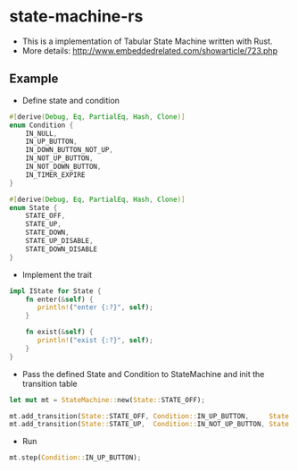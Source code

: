 # state-machine-rs
* This is a implementation of Tabular State Machine written with Rust. 
* More details: http://www.embeddedrelated.com/showarticle/723.php

## Example
* Define state and condition
```rust
#[derive(Debug, Eq, PartialEq, Hash, Clone)]
enum Condition {
    IN_NULL,
    IN_UP_BUTTON,
    IN_DOWN_BUTTON_NOT_UP,
    IN_NOT_UP_BUTTON,
    IN_NOT_DOWN_BUTTON,
    IN_TIMER_EXPIRE
}

#[derive(Debug, Eq, PartialEq, Hash, Clone)]
enum State {
    STATE_OFF,
    STATE_UP,
    STATE_DOWN,
    STATE_UP_DISABLE,
    STATE_DOWN_DISABLE
}
```

* Implement the trait
```rust
impl IState for State {
    fn enter(&self) {
       println!("enter {:?}", self); 
    }

    fn exist(&self) {
       println!("exist {:?}", self); 
    }
}
```

*  Pass the defined State and Condition to StateMachine and init the transition table
```rust
let mut mt = StateMachine::new(State::STATE_OFF);

mt.add_transition(State::STATE_OFF, Condition::IN_UP_BUTTON,     State::STATE_UP);
mt.add_transition(State::STATE_UP,  Condition::IN_NOT_UP_BUTTON, State::STATE_DOWN_DISABLE);
```
* Run
```rust
mt.step(Condition::IN_UP_BUTTON);
```
